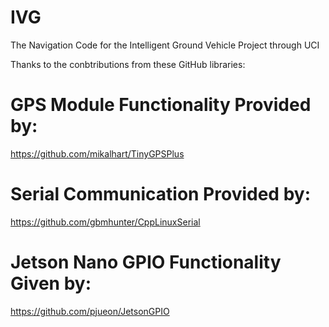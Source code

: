 # IVG
The Navigation Code for the Intelligent Ground Vehicle Project through UCI

Thanks to the conbtributions from these GitHub libraries:

# GPS Module Functionality Provided by:
https://github.com/mikalhart/TinyGPSPlus

# Serial Communication Provided by:
https://github.com/gbmhunter/CppLinuxSerial

# Jetson Nano GPIO Functionality Given by:
https://github.com/pjueon/JetsonGPIO



